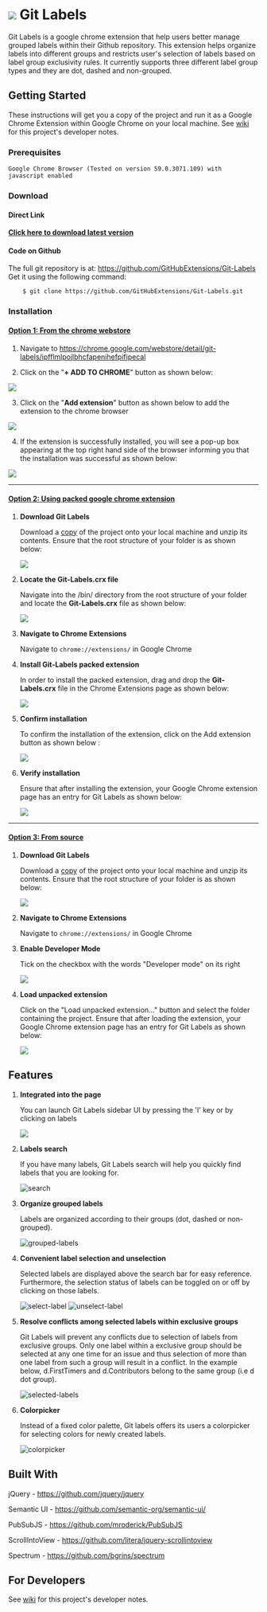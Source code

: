 ![](resources/git-labels-icon-32px.png) 
 Git Labels
==========

Git Labels is a google chrome extension that help users better manage grouped labels within their Github repository. This extension helps organize labels into different groups and restricts user's selection of labels based on label group exclusivity rules. It currently supports three different label group types and they are dot, dashed and non-grouped.

## Getting Started

These instructions will get you a copy of the project and run it as a Google Chrome Extension within Google Chrome on your local machine. See [wiki](https://github.com/GitHubExtensions/Git-Labels/wiki) for this project's developer notes.

### Prerequisites

```
Google Chrome Browser (Tested on version 59.0.3071.109) with javascript enabled
```

### Download

#### Direct Link

**[Click here to download latest version](https://github.com/GitHubExtensions/Git-Labels/archive/master.zip)**

#### Code on Github

The full git repository is at: <https://github.com/GitHubExtensions/Git-Labels> Get it using the following command:

        $ git clone https://github.com/GitHubExtensions/Git-Labels.git

### Installation

#### [**Option 1: From the chrome webstore**](#option-1-from-the-chrome-webstore)

1. Navigate to <https://chrome.google.com/webstore/detail/git-labels/ipfflmlpojlbhcfapenihefpifipecal>

2. Click on the "**+ ADD TO CHROME**" button as shown below:

![](readme-resources/images/web-store-add-to-chrome.PNG)

3. Click on the "**Add extension**" button as shown below to add the extension to the chrome browser

![](readme-resources/images/webstore-permission-check.PNG)

4. If the extension is successfully installed, you will see a pop-up box appearing at the top right hand side of the browser informing you that the installation was successful as shown below:

![](readme-resources/images/webstore-successful-install.png)

***

#### [**Option 2: Using packed google chrome extension**](#option-1-using-packed-google-chrome-extension)

1. **Download Git Labels**

    Download a [copy](#download) of the project onto your local machine and unzip its contents. Ensure that the root structure of your folder is as shown below:

    ![](readme-resources/images/installation-step-one.png)
    
2. **Locate the Git-Labels.crx file**

   Navigate into the /bin/ directory from the root structure of your folder and locate the **Git-Labels.crx** file as shown below:

   ![](readme-resources/images/packed-extension-location.png)

3. **Navigate to Chrome Extensions**

   Navigate to `chrome://extensions/` in Google Chrome
   
4. **Install Git-Labels packed extension**

   In order to install the packed extension, drag and drop the **Git-Labels.crx** file in the Chrome Extensions page as shown below:
   
   ![](readme-resources/images/drag-and-drop-install.png)
   
5. **Confirm installation**

   To confirm the installation of the extension, click on the Add extension button as shown below :
   
   ![](readme-resources/images/confirm-install.png)
   
6. **Verify installation**

   Ensure that after installing the extension, your Google Chrome extension page has an entry for Git Labels as shown below:

   ![](readme-resources/images/verify-install.png)

***

#### [**Option 3: From source**](#option-2-from-source)

1. **Download Git Labels**

    Download a [copy](#download) of the project onto your local machine and unzip its contents. Ensure that the root structure of your folder is as shown below:

    ![](readme-resources/images/installation-step-one.png)

2. **Navigate to Chrome Extensions**

    Navigate to `chrome://extensions/` in Google Chrome

3. **Enable Developer Mode**

    Tick on the checkbox with the words "Developer mode" on its right

    ![](readme-resources/images/installation-step-three.png)

4. **Load unpacked extension**

    Click on the "Load unpacked extension..." button and select the folder containing the project. Ensure that after loading the extension, your Google Chrome extension page has an entry for Git Labels as shown below:

    ![](readme-resources/images/installation-step-four.png)
    
## Features
1. **Integrated into the page**

    You can launch Git Labels sidebar UI by pressing the 'l' key or by clicking on labels
    
    ![](readme-resources/images/main.png)

2. **Labels search**
    
    If you have many labels, Git Labels search will help you quickly find labels that you are looking for.

    ![search](readme-resources/images/search.png)

3. **Organize grouped labels**

    Labels are organized according to their groups (dot, dashed or non-grouped).

    ![grouped-labels](readme-resources/images/grouped-labels.png)

4. **Convenient label selection and unselection**

    Selected labels are displayed above the search bar for easy reference. Furthermore, the selection status of labels can be toggled on or off by clicking on those labels.
    
    ![select-label](readme-resources/images/select-label.png)
    ![unselect-label](readme-resources/images/unselect-label.png)

5. **Resolve conflicts among selected labels within exclusive groups**

    Git Labels will prevent any conflicts due to selection of labels from exclusive groups. Only one label within a exclusive group should be selected at any one time for an issue and thus selection of more than one label from such a group will result in a conflict. In the example below, d.FirstTimers and d.Contributors belong to the same group (i.e d dot group).

    ![selected-labels](readme-resources/images/selected-labels.png)

6. **Colorpicker**

    Instead of a fixed color palette, Git labels offers its users a colorpicker for selecting colors for newly created labels.

    ![colorpicker](readme-resources/images/colorpicker.png)

## Built With

jQuery - <https://github.com/jquery/jquery>

Semantic UI - <https://github.com/semantic-org/semantic-ui/>

PubSubJS - <https://github.com/mroderick/PubSubJS>

ScrollIntoView - <https://github.com/litera/jquery-scrollintoview>

Spectrum - <https://github.com/bgrins/spectrum>

## For Developers

See [wiki](https://github.com/GitHubExtensions/Git-Labels/wiki) for this project's developer notes.
